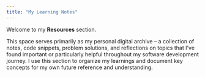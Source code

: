 ```yaml
---
title: "My Learning Notes" 
---
```


Welcome to my **Resources** section.

This space serves primarily as my personal digital archive – a collection of notes, code snippets, problem solutions, and reflections on topics that I've found important or particularly helpful throughout my software development journey. I use this section to organize my learnings and document key concepts for my own future reference and understanding.
